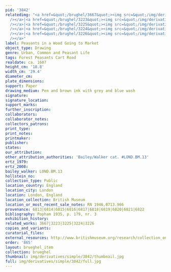 ```yaml
---
pid: '3842'
relatedimg: "<a href=&quot;/brughel/3667&quot;><img src=&quot;/img/derivatives/simple/3667/thumbnail.jpg&quot;
  /></a>|<a href=&quot;/brughel/3223&quot;><img src=&quot;/img/derivatives/simple/3223/thumbnail.jpg&quot;
  /></a>|<a href=&quot;/brughel/3225&quot;><img src=&quot;/img/derivatives/simple/3225/thumbnail.jpg&quot;
  /></a>|<a href=&quot;/brughel/3224&quot;><img src=&quot;/img/derivatives/simple/3224/thumbnail.jpg&quot;
  /></a>|<a href=&quot;/brughel/3226&quot;><img src=&quot;/img/derivatives/simple/3226/thumbnail.jpg&quot;
  /></a>"
label: Peasants in a Wood Going to Market
object_type: Drawing
genre: Urban, Common and Peasant Life
tags: Forest Peasants Cart Road
realdate: ca. 1607
height_cm: '18.8'
width_cm: '29.4'
diameter_cm: 
plate_dimensions: 
support: Paper
drawing_medium: Pen and brown ink with grey and blue wash
signature: 
signature_location: 
support_marks: 
further_inscription: 
collaborators: 
collaborator_notes: 
collectors_patrons: 
print_type: 
print_notes: 
printmaker: 
publisher: 
states: 
our_attribution: 
other_attribution_authorities: 'Bailey/Walker cat. #LOND.BM.13'
ertz_1979: 
ertz_2008: 
bailey_walker: LOND.BM.13
hollstein_no: 
collection_type: Public
location_country: England
location_city: London
location: London, England
location_collection: British Museum
location_or_most_recent_sale_notes: RN 1946,0713.966
provenance: 6813|6814|6815|6816|6817|6818|6819|6820|6821|6822
bibliography: Popham 1935, p. 179, nr. 3
exhibition_history: 
related_works: 3667|3223|3225|3224|3226
copies_and_variants: 
curatorial_files: 
external_resources: http://www.britishmuseum.org/research/collection_online/collection_object_details.aspx?objectId=712257&partId=1&searchText=1946%2C0713.966&view=list&page=1
order: '865'
layout: brueghel_item
collection: brueghel
thumbnail: img/derivatives/simple/3842/thumbnail.jpg
full: img/derivatives/simple/3842/full.jpg
---
```

